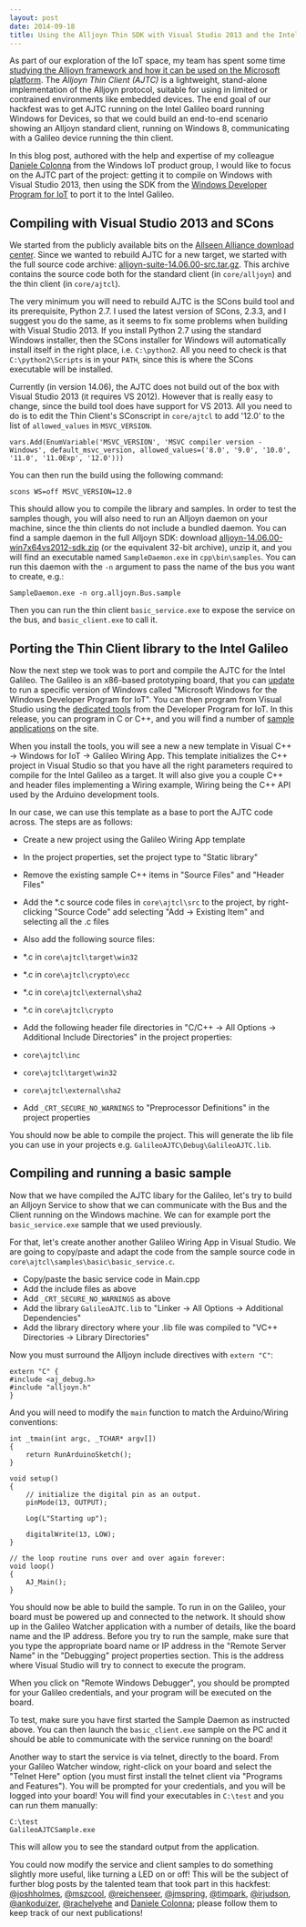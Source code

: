 ```yaml
---
layout: post
date: 2014-09-18
title: Using the Alljoyn Thin SDK with Visual Studio 2013 and the Intel Galileo
---
```


As part of our exploration of the IoT space, my team has spent some time [studying the Alljoyn framework and how it can be used on the Microsoft platform](http://azure.microsoft.co.il/?p=164). The _Alljoyn Thin Client (AJTC)_ is a lightweight, stand-alone implementation of the Alljoyn protocol, suitable for using in limited or contrained environments like embedded devices. The end goal of our hackfest was to get AJTC running on the Intel Galileo board running Windows for Devices, so that we could build an end-to-end scenario showing an Alljoyn standard client, running on Windows 8, communicating with a Galileo device running the thin client.

In this blog post, authored with the help and expertise of my colleague [Daniele Colonna](http://linkedin.com/pub/daniele-colonna/4/299/258) from the Windows IoT product group, I would like to focus on the AJTC part of the project: getting it to compile on Windows with Visual Studio 2013, then using the SDK from the [Windows Developer Program for IoT](https://dev.windows.com/en-us/featured/Windows-Developer-Program-for-IoT) to port it to the Intel Galileo. 

## Compiling with Visual Studio 2013 and SCons

We started from the publicly available bits on the [Allseen Alliance download center](https://allseenalliance.org/source-code). Since we wanted to rebuild AJTC for a new target, we started with the full source code archive: [alljoyn-suite-14.06.00-src.tar.gz](https://allseenalliance.org/releases/alljoyn/14.06.00/alljoyn-suite-14.06.00-src.tar.gz). This archive contains the source code both for the standard client (in `core/alljoyn`) and the thin client (in `core/ajtcl`).

The very minimum you will need to rebuild AJTC is the SCons build tool and its prerequisite, Python 2.7. I used the latest version of SCons, 2.3.3, and I suggest you do the same, as it seems to fix some problems when building with Visual Studio 2013. If you install Python 2.7 using the standard Windows installer, then the SCons installer for Windows will automatically install itself in the right place, i.e. `C:\python2`. All you need to check is that `C:\python2\Scripts` is in your `PATH`, since this is where the SCons executable will be installed.

Currently (in version 14.06), the AJTC does not build out of the box with Visual Studio 2013 (it requires VS 2012). However that is really easy to change, since the build tool does have support for VS 2013. All you need to do is to edit the Thin Client's SConscript in `core/ajtcl` to add '12.0' to the list of `allowed_values` in `MSVC_VERSION`.

~~~
vars.Add(EnumVariable('MSVC_VERSION', 'MSVC compiler version - Windows', default_msvc_version, allowed_values=('8.0', '9.0', '10.0', '11.0', '11.0Exp', '12.0')))
~~~

You can then run the build using the following command:

~~~
scons WS=off MSVC_VERSION=12.0
~~~

This should allow you to compile the library and samples. In order to test the samples though, you will also need to run an Alljoyn daemon on your machine, since the thin clients do not include a bundled daemon. You can find a sample daemon in the full Alljoyn SDK: download [alljoyn-14.06.00-win7x64vs2012-sdk.zip](https://allseenalliance.org/releases/alljoyn/14.06.00/alljoyn-14.06.00-win7x64vs2012-sdk.zip) (or the equivalent 32-bit archive), unzip it, and you will find an executable named `SampleDaemon.exe` in `cpp\bin\samples`. You can run this daemon with the `-n` argument to pass the name of the bus you want to create, e.g.:

~~~
SampleDaemon.exe -n org.alljoyn.Bus.sample
~~~

Then you can run the thin client `basic_service.exe` to expose the service on the bus, and `basic_client.exe` to call it.

## Porting the Thin Client library to the Intel Galileo

Now the next step we took was to port and compile the AJTC for the Intel Galileo. The Galileo is an x86-based prototyping board, that you can [update](https://ms-iot.github.io/content/IBoughtAGalileo.htm) to run a specific version of Windows called "Microsoft Windows for the Windows Developer Program for IoT". You can then program from Visual Studio using the [dedicated tools](https://ms-iot.github.io/content/SetupPC.htm) from the Developer Program for IoT. In this release, you can program in C or C++, and you will find a number of [sample applications](https://ms-iot.github.io/content/SampleApps.htm) on the site.

When you install the tools, you will see a new a new template in Visual C++ &rarr; Windows for IoT &rarr; Galileo Wiring App. This template initializes the C++ project in Visual Studio so that you have all the right parameters required to compile for the Intel Galileo as a target. It will also give you a couple C++ and header files implementing a Wiring example, Wiring being the C++ API used by the Arduino development tools.

In our case, we can use this template as a base to port the AJTC code across. The steps are as follows:

- Create a new project using the Galileo Wiring App template
- In the project properties, set the project type to "Static library"
- Remove the existing sample C++ items in "Source Files" and "Header Files"
- Add the *.c source code files in `core\ajtcl\src` to the project, by right-clicking "Source Code" add selecting "Add &rarr; Existing Item" and selecting all the .c files
- Also add the following source files:

 - *.c in `core\ajtcl\target\win32`
 - *.c in `core\ajtcl\crypto\ecc`
 - *.c in `core\ajtcl\external\sha2`
 - *.c in `core\ajtcl\crypto`

- Add the following header file directories in "C/C++ &rarr; All Options &rarr; Additional Include Directories" in the project properties:

 - `core\ajtcl\inc`
 - `core\ajtcl\target\win32`
 - `core\ajtcl\external\sha2`

- Add `_CRT_SECURE_NO_WARNINGS` to "Preprocessor Definitions" in the project properties

You should now be able to compile the project. This will generate the lib file you can use in your projects e.g. `GalileoAJTC\Debug\GalileoAJTC.lib`.

## Compiling and running a basic sample

Now that we have compiled the AJTC libary for the Galileo, let's try to build an Alljoyn Service to show that we can communicate with the Bus and the Client running on the Windows machine. We can for example port the `basic_service.exe` sample that we used previously.

For that, let's create another another Galileo Wiring App in Visual Studio. We are going to copy/paste and adapt the code from the sample source code in `core\ajtcl\samples\basic\basic_service.c`.

- Copy/paste the basic service code in Main.cpp
- Add the include files as above
- Add `_CRT_SECURE_NO_WARNINGS` as above
- Add the library `GalileoAJTC.lib` to "Linker &rarr; All Options &rarr; Additional Dependencies"
- Add the library directory where your .lib file was compiled to "VC++ Directories &rarr; Library Directories"

Now you must surround the Alljoyn include directives with `extern "C"`:

~~~
extern "C" {
#include <aj_debug.h>
#include "alljoyn.h"
}
~~~

And you will need to modify the `main` function to match the Arduino/Wiring conventions:

~~~
int _tmain(int argc, _TCHAR* argv[])
{
	return RunArduinoSketch();
}

void setup()
{
	// initialize the digital pin as an output.
	pinMode(13, OUTPUT);

	Log(L"Starting up");

	digitalWrite(13, LOW);
}

// the loop routine runs over and over again forever:
void loop()
{
	AJ_Main();
}
~~~

You should now be able to build the sample. To run in on the Galileo, your board must be powered up and connected to the network. It should show up in the Galileo Watcher application with a number of details, like the board name and the IP address. Before you try to run the sample, make sure that you type the appropriate board name or IP address in the "Remote Server Name" in the "Debugging" project properties section. This is the address where Visual Studio will try to connect to execute the program.

When you click on "Remote Windows Debugger", you should be prompted for your Galileo credentials, and your program will be executed on the board.

To test, make sure you have first started the Sample Daemon as instructed above. You can then launch the `basic_client.exe` sample on the PC and it should be able to communicate with the service running on the board!

Another way to start the service is via telnet, directly to the board. From your Galileo Watcher window, right-click on your board and select the "Telnet Here" option (you must first install the telnet client via "Programs and Features"). You will be prompted for your credentials, and you will be logged into your board! You will find your executables in `C:\test` and you can run them manually:

~~~
C:\test
GalileoAJTCSample.exe
~~~

This will allow you to see the standard output from the application.

You could now modify the service and client samples to do something slightly more useful, like turning a LED on or off! This will be the subject of further blog posts by the talented team that took part in this hackfest: [@joshholmes](https://twitter.com/joshholmes), [@mszcool](https://twitter.com/mszcool), [@reichenseer](https://twitter.com/reichenseer), [@jmspring](https://twitter.com/jmspring), [@timpark](https://twitter.com/timpark), [@irjudson](https://twitter.com/irjudson), [@ankoduizer](https://twitter.com/ankoduizer), [@rachelyehe](https://twitter.com/Rachelyehe) and [Daniele Colonna](http://linkedin.com/pub/daniele-colonna/4/299/258); please follow them to keep track of our next publications!
